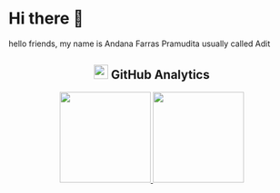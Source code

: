 # Hi there 👋
hello friends, my name is Andana Farras Pramudita usually called Adit

<h2 align="center"> <img src="https://media.giphy.com/media/cj87CxfRtrUifF3Ryk/giphy.gif" height="25"> GitHub Analytics</h2>
<div align="center">
  <a href="https://github.com/Ditttt">
  <img height="160em" src="https://github-readme-stats.vercel.app/api?username=Ditttt&show_icons=true&theme=dark&include_all_commits=true&count_private=true"/>
  <img height="160em" src="https://github-readme-stats.vercel.app/api/top-langs/?username=Ditttt&layout=compact&langs_count=7&theme=dark"/></a>
</div>

